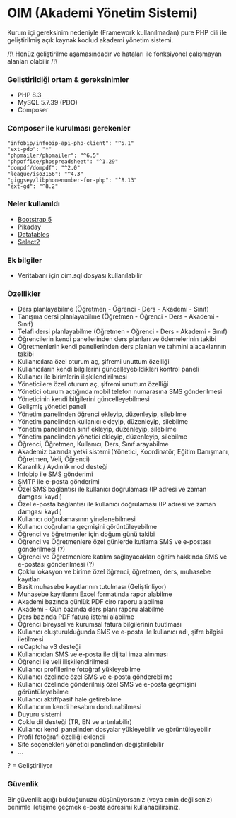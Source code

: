 # OIM (Akademi Yönetim Sistemi)

Kurum içi gereksinim nedeniyle (Framework kullanılmadan) pure PHP dili ile geliştirilmiş açık kaynak kodlud akademi yönetim sistemi.

/!\ Henüz geliştirilme aşamasındadır ve hataları ile fonksiyonel çalışmayan alanları olabilir /!\

### Geliştirildiği ortam & gereksinimler
* PHP 8.3
* MySQL 5.7.39 (PDO)
* Composer

### Composer ile kurulması gerekenler
```
"infobip/infobip-api-php-client": "^5.1"
"ext-pdo": "*"
"phpmailer/phpmailer": "^6.5"
"phpoffice/phpspreadsheet": "^1.29"
"dompdf/dompdf": "^2.0"
"league/iso3166": "^4.3"
"giggsey/libphonenumber-for-php": "^8.13"
"ext-gd": "^8.2"
```

### Neler kullanıldı
* [Bootstrap 5](https://github.com/twbs/bootstrap)
* [Pikaday](https://github.com/Pikaday/Pikaday)
* [Datatables](https://github.com/DataTables/DataTables)
* [Select2](https://github.com/select2/select2)

### Ek bilgiler
* Veritabanı için oim.sql dosyası kullanılabilir

### Özellikler
* Ders planlayabilme (Öğretmen - Öğrenci - Ders - Akademi - Sınıf)
* Tanışma dersi planlayabilme (Öğretmen - Öğrenci - Ders - Akademi - Sınıf)
* Telafi dersi planlayabilme (Öğretmen - Öğrenci - Ders - Akademi - Sınıf)
* Öğrencilerin kendi panellerinden ders planları ve ödemelerinin takibi
* Öğretmenlerin kendi panellerinden ders planları ve tahmini alacaklarının takibi
* Kullanıcılara özel oturum aç, şifremi unuttum özelliği
* Kullanıcıların kendi bilgilerini güncelleyebildikleri kontrol paneli
* Kullanıcı ile birimlerin ilişkilendirilmesi
* Yöneticilere özel oturum aç, şifremi unuttum özelliği
* Yönetici oturum açtığında mobil telefon numarasına SMS gönderilmesi
* Yöneticinin kendi bilgilerini güncelleyebilmesi
* Gelişmiş yönetici paneli
* Yönetim panelinden öğrenci ekleyip, düzenleyip, silebilme
* Yönetim panelinden kullanıcı ekleyip, düzenleyip, silebilme
* Yönetim panelinden sınıf ekleyip, düzenleyip, silebilme
* Yönetim panelinden yönetici ekleyip, düzenleyip, silebilme
* Öğrenci, Öğretmen, Kullanıcı, Ders, Sınıf arayabilme
* Akademiz bazında yetki sistemi (Yönetici, Koordinatör, Eğitim Danışmanı, Öğretmen, Veli, Öğrenci)
* Karanlık / Aydınlık mod desteği
* Infobip ile SMS gönderimi
* SMTP ile e-posta gönderimi 
* Özel SMS bağlantısı ile kullanıcı doğrulaması (IP adresi ve zaman damgası kaydı)
* Özel e-posta bağlantısı ile kullanıcı doğrulaması (IP adresi ve zaman damgası kaydı)
* Kullanıcı doğrulamasının yinelenebilmesi
* Kullanıcı doğrulama geçmişini görüntüleyebilme
* Öğrenci ve öğretmenler için doğum günü takibi
* Öğrenci ve Öğretmenlere özel günlerde kutlama SMS ve e-postası gönderilmesi (?)
* Öğrenci ve Öğretmenlere katılım sağlayacakları eğitim hakkında SMS ve e-postası gönderilmesi (?)
* Çoklu lokasyon ve birime özel öğrenci, öğretmen, ders, muhasebe kayıtları
* Basit muhasebe kayıtlarının tutulması (Geliştiriliyor)
* Muhasebe kayıtlarını Excel formatında rapor alabilme
* Akademi bazında günlük PDF ciro raporu alabilme
* Akademi - Gün bazında ders planı raporu alabilme
* Ders bazında PDF fatura istemi alabilme
* Öğrenci bireysel ve kurumsal fatura bilgilerinin tuutlması 
* Kullanıcı oluşturulduğunda SMS ve e-posta ile kullanıcı adı, şifre bilgisi iletilmesi
* reCaptcha v3 desteği
* Kullanıcıdan SMS ve e-posta ile dijital imza alınması
* Öğrenci ile veli ilişkilendirilmesi
* Kullanıcı profillerine fotoğraf yükleyebilme
* Kullanıcı özelinde özel SMS ve e-posta gönderebilme
* Kullanıcı özelinde gönderilmiş özel SMS ve e-posta geçmişini görüntüleyebilme
* Kullanıcı aktif/pasif hale getirebilme
* Kullanıcının kendi hesabını dondurabilmesi
* Duyuru sistemi
* Çoklu dil desteği (TR, EN ve artırılabilir)
* Kullanıcı kendi panelinden dosyalar yükleyebilir ve görüntüleyebilir
* Profil fotoğrafı özelliği eklendi
* Site seçenekleri yönetici panelinden değiştirilebilir
* ...

? = Geliştiriliyor

### Güvenlik
Bir güvenlik açığı bulduğunuzu düşünüyorsanız (veya emin değilseniz) benimle iletişime geçmek e-posta adresimi kullanabilirsiniz.




